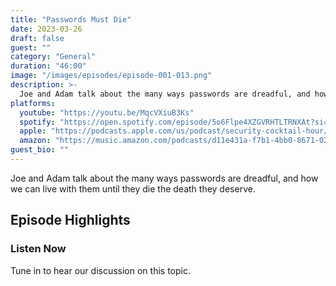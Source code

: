 ```yaml
---
title: "Passwords Must Die"
date: 2023-03-26
draft: false
guest: ""
category: "General"
duration: "46:00"
image: "/images/episodes/episode-001-013.png"
description: >-
  Joe and Adam talk about the many ways passwords are dreadful, and how we can live with them until they die the death they deserve.
platforms:
  youtube: "https://youtu.be/MqcVXiuB3Ks"
  spotify: "https://open.spotify.com/episode/5o6Flpe4XZGVRHTLTRNXAt?si=db54a438e8134881"
  apple: "https://podcasts.apple.com/us/podcast/security-cocktail-hour/id1679376200?i=1000606133937"
  amazon: "https://music.amazon.com/podcasts/d11e431a-f7b1-4bb0-8671-024afce9ade6/security-cocktail-hour"
guest_bio: ""
---
```


Joe and Adam talk about the many ways passwords are dreadful, and how we can live with them until they die the death they deserve.

## Episode Highlights

### Listen Now

Tune in to hear our discussion on this topic.